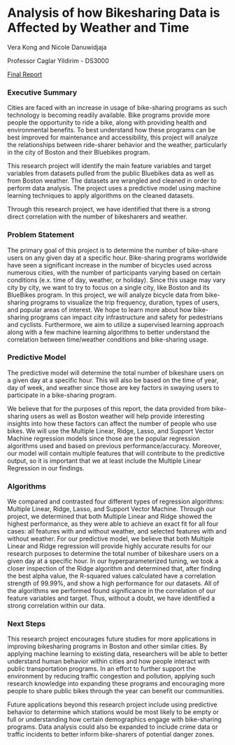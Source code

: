 # Analysis of how Bikesharing Data is Affected by Weather and Time
Vera Kong and Nicole Danuwidjaja

Professor Caglar Yildirim - DS3000

[Final Report](https://github.com/VKong6019/ds3000-F20/blob/main/DS3000_FP4_Section1_Group15.ipynb)

### Executive Summary
Cities are faced with an increase in usage of bike-sharing programs as such technology is becoming readily available. Bike programs provide more people the opportunity to ride a bike, along with providing health and environmental benefits. To best understand how these programs can be best improved for maintenance and accessibility, this project will analyze the relationships between ride-sharer behavior and the weather, particularly in the city of Boston and their Bluebikes program.

This research project will identify the main feature variables and target variables from datasets pulled from the public Bluebikes data as well as from Boston weather. The datasets are wrangled and cleaned in order to perform data analysis. The project uses a predictive model using machine learning techniques to apply algorithms on the cleaned datasets.

Through this research project, we have identified that there is a strong direct correlation with the number of bikesharers and weather.

### Problem Statement
The primary goal of this project is to determine the number of bike-share users on any given day at a specific hour. Bike-sharing programs worldwide have seen a significant increase in the number of bicycles used across numerous cities, with the number of participants varying based on certain conditions (e.x. time of day, weather, or holiday). Since this usage may vary city by city, we want to try to focus on a single city, like Boston and its BlueBikes program. In this project, we will analyze bicycle data from bike-sharing programs to visualize the trip frequency, duration, types of users, and popular areas of interest. We hope to learn more about how bike-sharing programs can impact city infrastructure and safety for pedestrians and cyclists. Furthermore, we aim to utilize a supervised learning approach along with a few machine learning algorithms to better understand the correlation between time/weather conditions and bike-sharing usage.

### Predictive Model
The predictive model will determine the total number of bikeshare users on a given day at a specific hour. This will also be based on the time of year, day of week, and weather since those are key factors in swaying users to participate in a bike-sharing program.

We believe that for the purposes of this report, the data provided from bike-sharing users as well as Boston weather will help provide interesting insights into how these factors can affect the number of people who use bikes.
We will use the Multiple Linear, Ridge, Lasso, and Support Vector Machine regression models since those are the popular regression algorithms used and based on previous performance/accuracy. Moreover, our model will contain multiple features that will contribute to the predictive output, so it is important that we at least include the Multiple Linear Regression in our findings.

### Algorithms
We compared and contrasted four different types of regression algorithms: Multiple Linear, Ridge, Lasso, and Support Vector Machine. Through our project, we determined that both Multiple Linear and Ridge showed the highest performance, as they were able to achieve an exact fit for all four cases: all features with and without weather, and selected features with and without weather. 
For our predictive model, we believe that both Multiple Linear and Ridge regression will provide highly accurate results for our research purposes to determine the total number of bikeshare users on a given day at a specific hour. In our hyperparameterized tuning, we took a closer inspection of the Ridge algorithm and determined that, after finding the best alpha value, the R-squared values calculated have a correlation strength of 99.99%, and show a high performance for our datasets.
All of the algorithms we performed found significance in the correlation of our feature variables and target. Thus, without a doubt, we have identified a strong correlation within our data.

### Next Steps
This research project encourages future studies for more applications in improving bikesharing programs in Boston and other similar cities. By applying machine learning to existing data, researchers will be able to better understand human behavior within cities and how people interact with public transportation programs. In an effort to further support the environment by reducing traffic congestion and pollution, applying such research knowledge into expanding these programs and encouraging more people to share public bikes through the year can benefit our communities.

Future applications beyond this research project include using predictive behavior to determine which stations would be most likely to be empty or full or understanding how certain demographics engage with bike-sharing programs. Data analysis could also be expanded to include crime data or traffic incidents to better inform bike-sharers of potential danger zones.
